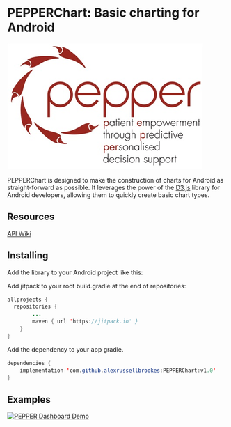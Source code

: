 # PEPPERChart: Basic charting for Android
![](https://github.com/alexrussellbrookes/PEPPERChart/blob/master/images/PEPPER_Logo.jpg)

PEPPERChart is designed to make the construction of charts for Android as straight-forward as possible. It leverages the power of the 
[D3.js](https://d3js.org/) library for Android developers, allowing them to quickly create basic chart types.

## Resources
[API Wiki](https://github.com/alexrussellbrookes/PEPPERChart/wiki)

## Installing
Add the library to your Android project like this:

Add jitpack to your root build.gradle at the end of repositories:
```java
allprojects {
  repositories {
		...
		maven { url 'https://jitpack.io' }
	}
}
```  

Add the dependency to your app gradle.
```java
dependencies {
    implementation 'com.github.alexrussellbrookes:PEPPERChart:v1.0'
}
```

## Examples

[![PEPPER Dashboard Demo](http://img.youtube.com/vi/_enwognHbwI/0.jpg)](https://youtu.be/_enwognHbwI)
